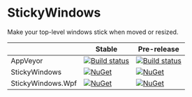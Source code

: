 # StickyWindows
Make your top-level windows stick when moved or resized.

|                   | Stable                                                         | Pre-release                                              |
|-------------------|----------------------------------------------------------------|----------------------------------------------------------|
| AppVeyor          | [![Build status][appveyor-master-badge]][appveyor-master-link] | [![Build status][appveyor-dev-badge]][appveyor-dev-link] |
| StickyWindows     | [![NuGet][nuget-master-badge]][nuget-master-link]              | [![NuGet][nuget-dev-badge]][nuget-dev-link]              |
| StickyWindows.Wpf | [![NuGet][nuget-master-badge]][nuget-master-link]              | [![NuGet][nuget-dev-badge]][nuget-dev-link]              |

[appveyor-master-badge]: https://ci.appveyor.com/api/projects/status/ynjy63xrlvrrmseg/branch/master?svg=true
[appveyor-master-link]:  https://ci.appveyor.com/project/thoemmi/stickywindows/branch/master
[appveyor-dev-badge]:    https://ci.appveyor.com/api/projects/status/ynjy63xrlvrrmseg/branch/develop?svg=true
[appveyor-dev-link]:     https://ci.appveyor.com/project/thoemmi/stickywindows/branch/develop
[nuget-master-badge]:    https://img.shields.io/nuget/v/StickyWindows.svg
[nuget-master-link]:     https://www.nuget.org/packages/StickyWindows
[nuget-dev-badge]:       https://img.shields.io/nuget/vpre/StickyWindows.svg
[nuget-dev-link]:        https://www.nuget.org/packages/StickyWindows